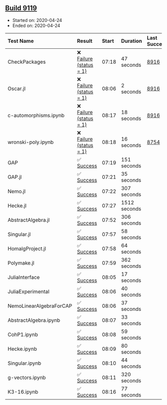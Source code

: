 ## [Build 9119](https://oscarci.mathematik.uni-kl.de/job/oscar/9119/)

* Started on: 2020-04-24
* Ended on: 2020-04-24

| Test Name    | Result | Start | Duration | Last Success | First Failure |
|:-------------|:-------|:------|:---------|:-------------|:--------------|
| CheckPackages | ❌ [Failure (status = 1)](https://oscarci.mathematik.uni-kl.de/job/oscar/9119/artifact/logs/build-9119/CheckPackages.log) | 07:18 | 47 seconds | [8916](https://oscarci.mathematik.uni-kl.de/job/oscar/8916/) | [8920](https://oscarci.mathematik.uni-kl.de/job/oscar/8920/) |
| Oscar.jl | ❌ [Failure (status = 1)](https://oscarci.mathematik.uni-kl.de/job/oscar/9119/artifact/logs/build-9119/Oscar.jl.log) | 08:06 | 2 seconds | [8916](https://oscarci.mathematik.uni-kl.de/job/oscar/8916/) | [8920](https://oscarci.mathematik.uni-kl.de/job/oscar/8920/) |
| c-automorphisms.ipynb | ❌ [Failure (status = 1)](https://oscarci.mathematik.uni-kl.de/job/oscar/9119/artifact/logs/build-9119/c-automorphisms.ipynb.log) | 08:17 | 18 seconds | [8916](https://oscarci.mathematik.uni-kl.de/job/oscar/8916/) | [8920](https://oscarci.mathematik.uni-kl.de/job/oscar/8920/) |
| wronski-poly.ipynb | ❌ [Failure (status = 1)](https://oscarci.mathematik.uni-kl.de/job/oscar/9119/artifact/logs/build-9119/wronski-poly.ipynb.log) | 08:18 | 16 seconds | [8754](https://oscarci.mathematik.uni-kl.de/job/oscar/8754/) | [8755](https://oscarci.mathematik.uni-kl.de/job/oscar/8755/) |
| GAP | ✅ [Success](https://oscarci.mathematik.uni-kl.de/job/oscar/9119/artifact/logs/build-9119/GAP.log) | 07:19 | 151 seconds |  |  |
| GAP.jl | ✅ [Success](https://oscarci.mathematik.uni-kl.de/job/oscar/9119/artifact/logs/build-9119/GAP.jl.log) | 07:21 | 35 seconds |  |  |
| Nemo.jl | ✅ [Success](https://oscarci.mathematik.uni-kl.de/job/oscar/9119/artifact/logs/build-9119/Nemo.jl.log) | 07:22 | 307 seconds |  |  |
| Hecke.jl | ✅ [Success](https://oscarci.mathematik.uni-kl.de/job/oscar/9119/artifact/logs/build-9119/Hecke.jl.log) | 07:27 | 1512 seconds |  |  |
| AbstractAlgebra.jl | ✅ [Success](https://oscarci.mathematik.uni-kl.de/job/oscar/9119/artifact/logs/build-9119/AbstractAlgebra.jl.log) | 07:52 | 306 seconds |  |  |
| Singular.jl | ✅ [Success](https://oscarci.mathematik.uni-kl.de/job/oscar/9119/artifact/logs/build-9119/Singular.jl.log) | 07:57 | 58 seconds |  |  |
| HomalgProject.jl | ✅ [Success](https://oscarci.mathematik.uni-kl.de/job/oscar/9119/artifact/logs/build-9119/HomalgProject.jl.log) | 07:58 | 64 seconds |  |  |
| Polymake.jl | ✅ [Success](https://oscarci.mathematik.uni-kl.de/job/oscar/9119/artifact/logs/build-9119/Polymake.jl.log) | 07:59 | 362 seconds |  |  |
| JuliaInterface | ✅ [Success](https://oscarci.mathematik.uni-kl.de/job/oscar/9119/artifact/logs/build-9119/JuliaInterface.log) | 08:05 | 17 seconds |  |  |
| JuliaExperimental | ✅ [Success](https://oscarci.mathematik.uni-kl.de/job/oscar/9119/artifact/logs/build-9119/JuliaExperimental.log) | 08:06 | 40 seconds |  |  |
| NemoLinearAlgebraForCAP | ✅ [Success](https://oscarci.mathematik.uni-kl.de/job/oscar/9119/artifact/logs/build-9119/NemoLinearAlgebraForCAP.log) | 08:06 | 37 seconds |  |  |
| AbstractAlgebra.ipynb | ✅ [Success](https://oscarci.mathematik.uni-kl.de/job/oscar/9119/artifact/logs/build-9119/AbstractAlgebra.ipynb.log) | 08:07 | 33 seconds |  |  |
| CohP1.ipynb | ✅ [Success](https://oscarci.mathematik.uni-kl.de/job/oscar/9119/artifact/logs/build-9119/CohP1.ipynb.log) | 08:08 | 59 seconds |  |  |
| Hecke.ipynb | ✅ [Success](https://oscarci.mathematik.uni-kl.de/job/oscar/9119/artifact/logs/build-9119/Hecke.ipynb.log) | 08:09 | 80 seconds |  |  |
| Singular.ipynb | ✅ [Success](https://oscarci.mathematik.uni-kl.de/job/oscar/9119/artifact/logs/build-9119/Singular.ipynb.log) | 08:10 | 44 seconds |  |  |
| g-vectors.ipynb | ✅ [Success](https://oscarci.mathematik.uni-kl.de/job/oscar/9119/artifact/logs/build-9119/g-vectors.ipynb.log) | 08:11 | 320 seconds |  |  |
| K3-16.ipynb | ✅ [Success](https://oscarci.mathematik.uni-kl.de/job/oscar/9119/artifact/logs/build-9119/K3-16.ipynb.log) | 08:16 | 77 seconds |  |  |

